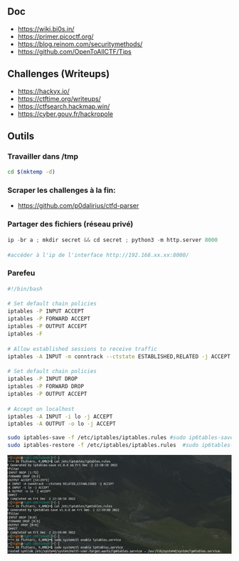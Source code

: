 ## Doc

- https://wiki.bi0s.in/
- https://primer.picoctf.org/
- https://blog.reinom.com/securitymethods/
- https://github.com/OpenToAllCTF/Tips

## Challenges (Writeups)

- https://hackyx.io/
- https://ctftime.org/writeups/
- https://ctfsearch.hackmap.win/
- https://cyber.gouv.fr/hackropole

## Outils

### Travailler dans /tmp

```bash
cd $(mktemp -d)
```

### Scraper les challenges à la fin:

- https://github.com/p0dalirius/ctfd-parser

### Partager des fichiers (réseau privé)

```python
ip -br a ; mkdir secret && cd secret ; python3 -m http.server 8000

#accéder à l'ip de l'interface http://192.168.xx.xx:8000/
```

### Parefeu

```bash
#!/bin/bash

# Set default chain policies
iptables -P INPUT ACCEPT
iptables -P FORWARD ACCEPT
iptables -P OUTPUT ACCEPT
iptables -F

# Allow established sessions to receive traffic
iptables -A INPUT -m conntrack --ctstate ESTABLISHED,RELATED -j ACCEPT

# Set default chain policies
iptables -P INPUT DROP
iptables -P FORWARD DROP
iptables -P OUTPUT ACCEPT

# Accept on localhost
iptables -A INPUT -i lo -j ACCEPT
iptables -A OUTPUT -o lo -j ACCEPT
```

```bash
sudo iptables-save -f /etc/iptables/iptables.rules #sudo ip6tables-save -f /etc/iptables/ip6tables.rules
sudo iptables-restore -f /etc/iptables/iptables.rules  #sudo ip6tables-restore -f /etc/iptables/ip6tables.rules
```

![](./images/fw.png)

